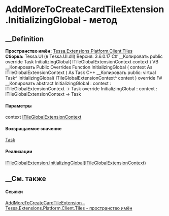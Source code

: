 # AddMoreToCreateCardTileExtension.InitializingGlobal - метод
##  __Definition
 **Пространство имён:**
[Tessa.Extensions.Platform.Client.Tiles](N_Tessa_Extensions_Platform_Client_Tiles.htm)  
 **Сборка:** Tessa.UI (в Tessa.UI.dll) Версия: 3.6.0.17
C# __Копировать
     public override Task InitializingGlobal(
    	ITileGlobalExtensionContext context
    )
VB __Копировать
     Public Overrides Function InitializingGlobal ( 
    	context As ITileGlobalExtensionContext
    ) As Task
C++ __Копировать
     public:
    virtual Task^ InitializingGlobal(
    	ITileGlobalExtensionContext^ context
    ) override
F# __Копировать
     abstract InitializingGlobal : 
            context : ITileGlobalExtensionContext -> Task 
    override InitializingGlobal : 
            context : ITileGlobalExtensionContext -> Task 
#### Параметры
context
[ITileGlobalExtensionContext](T_Tessa_UI_Tiles_Extensions_ITileGlobalExtensionContext.htm)
#### Возвращаемое значение
[Task](https://learn.microsoft.com/dotnet/api/system.threading.tasks.task)
#### Реализации
[ITileGlobalExtension.InitializingGlobal(ITileGlobalExtensionContext)](M_Tessa_UI_Tiles_Extensions_ITileGlobalExtension_InitializingGlobal.htm)  
##  __См. также
#### Ссылки
[AddMoreToCreateCardTileExtension -
](T_Tessa_Extensions_Platform_Client_Tiles_AddMoreToCreateCardTileExtension.htm)
[Tessa.Extensions.Platform.Client.Tiles - пространство
имён](N_Tessa_Extensions_Platform_Client_Tiles.htm)
